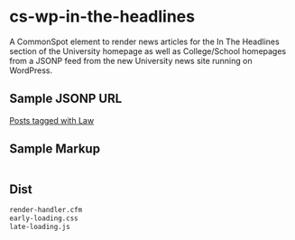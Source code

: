 # cs-wp-in-the-headlines

A CommonSpot element to render news articles for the In The Headlines section of the University homepage as well as College/School homepages from a JSONP feed from the new University news site running on WordPress.

## Sample JSONP URL

[Posts tagged with Law](http://munews.wpengine.com/wp-json/wp/v2/posts?categories=8&_embed&_jsonp=test)

## Sample Markup

```html

```

## Dist

```txt
render-handler.cfm
early-loading.css
late-loading.js
```